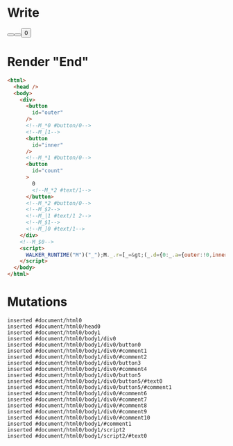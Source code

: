 # Write
  <div><button id=outer></button><!--M_*0 #button/0--><!--M_[1--><button id=inner></button><!--M_*1 #button/0--><button id=count>0<!--M_*2 #text/1--></button><!--M_*2 #button/0--><!--M_$2--><!--M_|1 #text/1 2--><!--M_$1--><!--M_]0 #text/1--></div><!--M_$0--><script>WALKER_RUNTIME("M")("_");M._.r=[_=>(_.d={0:_.a={outer:!0,inner:!0,count:0,"#text/1(":_._["__tests__/template.marko_1_renderer"],"#text/1!":_.b={"#text/1(":_._["__tests__/template.marko_2_renderer"],"#text/1!":_.c={}}},1:_.b,2:_.c},_.b._=_.a,_.c._=_.b,_.d),2,"__tests__/template.marko_2_count/subscriber",2,"__tests__/template.marko_2_count",1,"__tests__/template.marko_1_inner",0,"__tests__/template.marko_0_outer",0];M._.w()</script>


# Render "End"
```html
<html>
  <head />
  <body>
    <div>
      <button
        id="outer"
      />
      <!--M_*0 #button/0-->
      <!--M_[1-->
      <button
        id="inner"
      />
      <!--M_*1 #button/0-->
      <button
        id="count"
      >
        0
        <!--M_*2 #text/1-->
      </button>
      <!--M_*2 #button/0-->
      <!--M_$2-->
      <!--M_|1 #text/1 2-->
      <!--M_$1-->
      <!--M_]0 #text/1-->
    </div>
    <!--M_$0-->
    <script>
      WALKER_RUNTIME("M")("_");M._.r=[_=&gt;(_.d={0:_.a={outer:!0,inner:!0,count:0,"#text/1(":_._["__tests__/template.marko_1_renderer"],"#text/1!":_.b={"#text/1(":_._["__tests__/template.marko_2_renderer"],"#text/1!":_.c={}}},1:_.b,2:_.c},_.b._=_.a,_.c._=_.b,_.d),2,"__tests__/template.marko_2_count/subscriber",2,"__tests__/template.marko_2_count",1,"__tests__/template.marko_1_inner",0,"__tests__/template.marko_0_outer",0];M._.w()
    </script>
  </body>
</html>
```

# Mutations
```
inserted #document/html0
inserted #document/html0/head0
inserted #document/html0/body1
inserted #document/html0/body1/div0
inserted #document/html0/body1/div0/button0
inserted #document/html0/body1/div0/#comment1
inserted #document/html0/body1/div0/#comment2
inserted #document/html0/body1/div0/button3
inserted #document/html0/body1/div0/#comment4
inserted #document/html0/body1/div0/button5
inserted #document/html0/body1/div0/button5/#text0
inserted #document/html0/body1/div0/button5/#comment1
inserted #document/html0/body1/div0/#comment6
inserted #document/html0/body1/div0/#comment7
inserted #document/html0/body1/div0/#comment8
inserted #document/html0/body1/div0/#comment9
inserted #document/html0/body1/div0/#comment10
inserted #document/html0/body1/#comment1
inserted #document/html0/body1/script2
inserted #document/html0/body1/script2/#text0
```